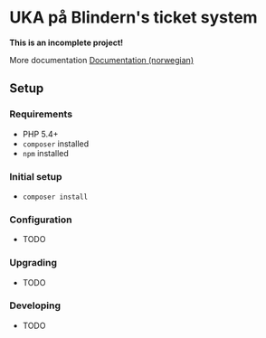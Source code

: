 # UKA på Blindern's ticket system

**This is an incomplete project!**

More documentation
[Documentation (norwegian)](docs/README.md)

## Setup

### Requirements
* PHP 5.4+
* ```composer``` installed
* ```npm``` installed

### Initial setup
* ```composer install```

### Configuration
* TODO

### Upgrading
* TODO

### Developing
* TODO